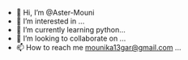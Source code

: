 - 👋 Hi, I’m @Aster-Mouni
- 👀 I’m interested in  ...
- 🌱 I’m currently learning python...
- 💞️ I’m looking to collaborate on ...
- 📫 How to reach me mounika13gar@gmail.com ...

<!---
Aster-Mouni/Aster-Mouni is a ✨ special ✨ repository because its `README.md` (this file) appears on your GitHub profile.
You can click the Preview link to take a look at your changes.
--->
